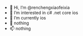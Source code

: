 - 👋 Hi, I’m @renchengxiaofeixia
- 👀 I’m interested in c# .net core ios
- 🌱 I’m currently ios
- 💞️ nothing
- 📫 nothing

<!---
renchengxiaofeixia/renchengxiaofeixia is a ✨ special ✨ repository because its `README.md` (this file) appears on your GitHub profile.
You can click the Preview link to take a look at your changes.
--->
